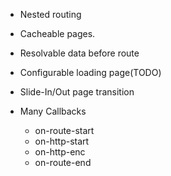 
  * Nested routing
  * Cacheable pages.
  * Resolvable data before route
  * Configurable loading page(TODO)
  * Slide-In/Out page transition
  * Many Callbacks

    * on-route-start
    * on-http-start
    * on-http-enc
    * on-route-end
